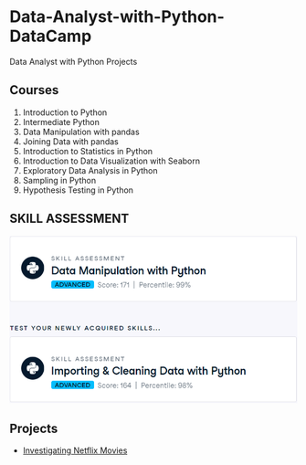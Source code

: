 # Data-Analyst-with-Python-DataCamp
Data Analyst with Python Projects

## Courses
1. Introduction to Python
2. Intermediate Python
3. Data Manipulation with pandas
4. Joining Data with pandas
5. Introduction to Statistics in Python
6. Introduction to Data Visualization with Seaborn
7. Exploratory Data Analysis in Python
8. Sampling in Python
9. Hypothesis Testing in Python

## SKILL ASSESSMENT
<img src="skill assessment.png">

## Projects
- [Investigating Netflix Movies](https://github.com/SamirHendawy/Data-Analyst-with-Python-DataCamp/tree/main/Project%20Investigating%20Netflix%20Movies)
